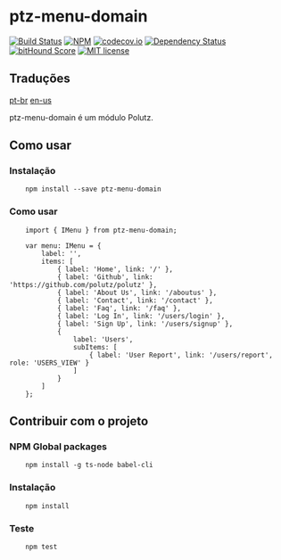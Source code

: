 # ptz-menu-domain

[![Build Status](https://travis-ci.org/polutz/ptz-menu-domain.svg)](https://travis-ci.org/polutz/ptz-menu-domain)
[![NPM](https://img.shields.io/npm/v/ptz-menu-domain.svg)](https://www.npmjs.com/package/ptz-menu-domain)
[![codecov.io](http://codecov.io/github/polutz/ptz-menu-domain/coverage.svg)](http://codecov.io/github/polutz/ptz-menu-domain)
[![Dependency Status](https://gemnasium.com/polutz/ptz-menu-domain.svg)](https://gemnasium.com/polutz/ptz-menu-domain)
[![bitHound Score](https://www.bithound.io/github/gotwarlost/istanbul/badges/score.svg)](https://www.bithound.io/github/polutz/ptz-menu-domain)
[![MIT license](http://img.shields.io/badge/license-MIT-brightgreen.svg)](http://opensource.org/licenses/MIT)

## Traduções
[pt-br](https://github.com/polutz/ptz-menu-domain/blob/master/README.pt-br.md)
[en-us](https://github.com/polutz/ptz-menu-domain/blob/master/README.md)

ptz-menu-domain é um módulo Polutz.


## Como usar

### Instalação
```
    npm install --save ptz-menu-domain
```

### Como usar
```
    import { IMenu } from ptz-menu-domain;

    var menu: IMenu = {
        label: '',
        items: [
            { label: 'Home', link: '/' },
            { label: 'Github', link: 'https://github.com/polutz/polutz' },
            { label: 'About Us', link: '/aboutus' },
            { label: 'Contact', link: '/contact' },
            { label: 'Faq', link: '/faq' },
            { label: 'Log In', link: '/users/login' },
            { label: 'Sign Up', link: '/users/signup' },
            {
                label: 'Users',
                subItems: [
                    { label: 'User Report', link: '/users/report', role: 'USERS_VIEW' }
                ]
            }
        ]
    };
```


## Contribuir com o projeto

### NPM Global packages
```
    npm install -g ts-node babel-cli
```

### Instalação
```
    npm install   
```

### Teste
```
    npm test
```
